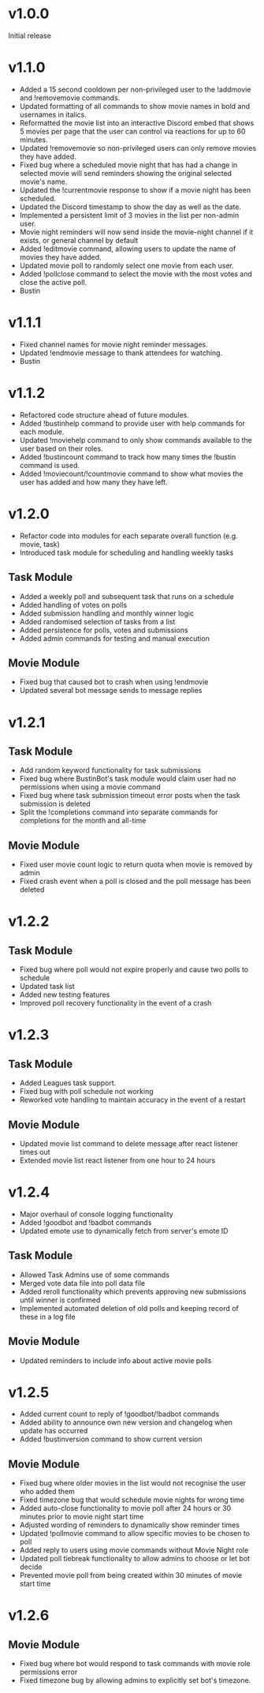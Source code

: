 # v1.0.0
Initial release

# v1.1.0
- Added a 15 second cooldown per non-privileged user to the !addmovie and !removemovie commands.
- Updated formatting of all commands to show movie names in bold and usernames in italics.
- Reformatted the movie list into an interactive Discord embed that shows 5 movies per page that the user can control via reactions for up to 60 minutes.
- Updated !removemovie so non-privileged users can only remove movies they have added.
- Fixed bug where a scheduled movie night that has had a change in selected movie will send reminders showing the original selected movie's name.
- Updated the !currentmovie response to show if a movie night has been scheduled.
- Updated the Discord timestamp to show the day as well as the date.
- Implemented a persistent limit of 3 movies in the list per non-admin user.
- Movie night reminders will now send inside the movie-night channel if it exists, or general channel by default
- Added !editmovie command, allowing users to update the name of movies they have added.
- Updated movie poll to randomly select one movie from each user.
- Added !pollclose command to select the movie with the most votes and close the active poll.
- Bustin

# v1.1.1
- Fixed channel names for movie night reminder messages.
- Updated !endmovie message to thank attendees for watching.
- Bustin

# v1.1.2
- Refactored code structure ahead of future modules.
- Added !bustinhelp command to provide user with help commands for each module.
- Updated !moviehelp command to only show commands available to the user based on their roles.
- Added !bustincount command to track how many times the !bustin command is used.
- Added !moviecount/!countmovie command to show what movies the user has added and how many they have left.

# v1.2.0
- Refactor code into modules for each separate overall function (e.g. movie, task)
- Introduced task module for scheduling and handling weekly tasks

## Task Module
- Added a weekly poll and subsequent task that runs on a schedule
- Added handling of votes on polls
- Added submission handling and monthly winner logic
- Added randomised selection of tasks from a list
- Added persistence for polls, votes and submissions
- Added admin commands for testing and manual execution

## Movie Module
- Fixed bug that caused bot to crash when using !endmovie
- Updated several bot message sends to message replies

# v1.2.1
## Task Module
- Add random keyword functionality for task submissions
- Fixed bug where BustinBot's task module would claim user had no permissions when using a movie command
- Fixed bug where task submission timeout error posts when the task submission is deleted
- Split the !completions command into separate commands for completions for the month and all-time

## Movie Module
- Fixed user movie count logic to return quota when movie is removed by admin
- Fixed crash event when a poll is closed and the poll message has been deleted

# v1.2.2
## Task Module
- Fixed bug where poll would not expire properly and cause two polls to schedule
- Updated task list
- Added new testing features
- Improved poll recovery functionality in the event of a crash

# v1.2.3
## Task Module
- Added Leagues task support.
- Fixed bug with poll schedule not working
- Reworked vote handling to maintain accuracy in the event of a restart

## Movie Module
- Updated movie list command to delete message after react listener times out
- Extended movie list react listener from one hour to 24 hours

# v1.2.4
- Major overhaul of console logging functionality
- Added !goodbot and !badbot commands
- Updated emote use to dynamically fetch from server's emote ID

## Task Module
- Allowed Task Admins use of some commands
- Merged vote data file into poll data file
- Added reroll functionality which prevents approving new submissions until winner is confirmed
- Implemented automated deletion of old polls and keeping record of these in a log file

## Movie Module
- Updated reminders to include info about active movie polls

# v1.2.5
- Added current count to reply of !goodbot/!badbot commands
- Added ability to announce own new version and changelog when update has occurred
- Added !bustinversion command to show current version

## Movie Module
- Fixed bug where older movies in the list would not recognise the user who added them
- Fixed timezone bug that would schedule movie nights for wrong time
- Added auto-close functionality to movie poll after 24 hours or 30 minutes prior to movie night start time
- Adjusted wording of reminders to dynamically show reminder times
- Updated !pollmovie command to allow specific movies to be chosen to poll
- Added reply to users using movie commands without Movie Night role
- Updated poll tiebreak functionality to allow admins to choose or let bot decide
- Prevented movie poll from being created within 30 minutes of movie start time

# v1.2.6

## Movie Module
- Fixed bug where bot would respond to task commands with movie role permissions error
- Fixed timezone bug by allowing admins to explicitly set bot's timezone.